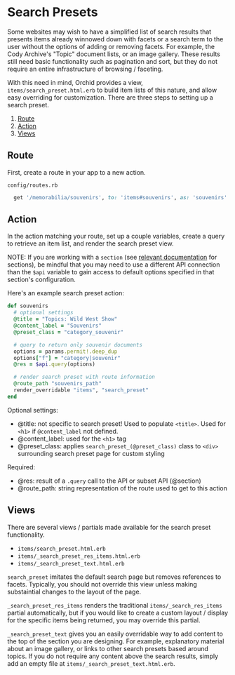 # Search Presets

Some websites may wish to have a simplified list of search results that presents items already winnowed down with facets or a search term to the user without the options of adding or removing facets. For example, the Cody Archive's "Topic" document lists, or an image gallery. These results still need basic functionality such as pagination and sort, but they do not require an entire infrastructure of browsing / faceting.

With this need in mind, Orchid provides a view, `items/search_preset.html.erb` to build item lists of this nature, and allow easy overriding for customization. There are three steps to setting up a search preset.

1. [Route](#route)
2. [Action](#action)
3. [Views](#views)

## Route

First, create a route in your app to a new action.

`config/routes.rb`
```ruby
  get '/memorabilia/souvenirs', to: 'items#souvenirs', as: 'souvenirs'
```

## Action

In the action matching your route, set up a couple variables, create a query to
retrieve an item list, and render the search preset view.

NOTE: If you are working with a `section` (see
[relevant documentation](#sections) for sections), be mindful that you may need
to use a different API connection than the `$api` variable to gain access to
default options specified in that section's configuration.

Here's an example search preset action:

```ruby
def souvenirs
  # optional settings
  @title = "Topics: Wild West Show"
  @content_label = "Souvenirs"
  @preset_class = "category_souvenir"

  # query to return only souvenir documents
  options = params.permit!.deep_dup
  options["f"] = "category|souvenir"
  @res = $api.query(options)

  # render search preset with route information
  @route_path "souvenirs_path"
  render_overridable "items", "search_preset"
end
```
Optional settings:

- @title: not specific to search preset! Used to populate `<title>`.
  Used for `<h1>` if `@content_label` not defined.
- @content_label: used for the `<h1>` tag
- @preset_class: applies `search_preset_(@preset_class)` class to `<div>` surrounding search preset page for custom styling

Required:

- @res: result of a `.query` call to the API or subset API (@section)
- @route_path: string representation of the route used to get to this action

## Views

There are several views / partials made available for the search preset functionality.

- `items/search_preset.html.erb`
- `items/_search_preset_res_items.html.erb`
- `items/_search_preset_text.html.erb`

`search_preset` imitates the default search page but removes references to
facets. Typically, you should not override this view unless making substaintial
changes to the layout of the page.

`_search_preset_res_items` renders the traditional `items/_search_res_items`
partial automatically, but if you would like to create a custom layout / display
for the specific items being returned, you may override this partial.

`_search_preset_text` gives you an easily overridable way to add
content to the top of the section you are designing. For example, explanatory
material about an image gallery, or links to other search presets based around
topics. If you do not require any content above the search results, simply add
an empty file at `items/_search_preset_text.html.erb`.

